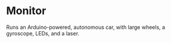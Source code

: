# Monitor
Runs an Arduino-powered, autonomous car, with large wheels, a gyroscope, LEDs, and a laser.
